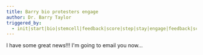 ```yaml
---
title: Barry bio protesters engage
author: Dr. Barry Taylor
triggered_by:
  - init|start|bio|stemcell|feedback|score|step|stay|engage|feedback|score|step
---
```

I have some great news!!! I'm going to email you now...
